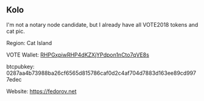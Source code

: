 ## Kolo

I'm not a notary node candidate, but I already have all VOTE2018 tokens and cat pic.

Region: Cat Island

VOTE Wallet: [RHPGxpiwRHP4dKZXjYPdpon1nCto7qVE8s](http://vote2.explorer.supernet.org/address/RHPGxpiwRHP4dKZXjYPdpon1nCto7qVE8s)

btcpubkey: 0287aa4b73988ba26cf6565d815786caf0d2c4af704d7883d163ee89cd9977edec

Website: https://fedorov.net
